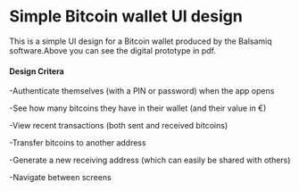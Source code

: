 # Simple Bitcoin wallet UI design

This is a simple UI design for a Bitcoin wallet produced by the Balsamiq software.Above you can see the digital prototype in pdf. 

#### Design Critera

-Authenticate themselves (with a PIN or password) when the app opens

-See how many bitcoins they have in their wallet (and their value in €)

-View recent transactions (both sent and received bitcoins)

-Transfer bitcoins to another address

-Generate a new receiving address (which can easily be shared with others)

-Navigate between screens
